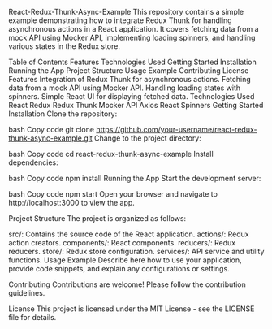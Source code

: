 React-Redux-Thunk-Async-Example
This repository contains a simple example demonstrating how to integrate Redux Thunk for handling asynchronous actions in a React application. It covers fetching data from a mock API using Mocker API, implementing loading spinners, and handling various states in the Redux store.

Table of Contents
Features
Technologies Used
Getting Started
Installation
Running the App
Project Structure
Usage Example
Contributing
License
Features
Integration of Redux Thunk for asynchronous actions.
Fetching data from a mock API using Mocker API.
Handling loading states with spinners.
Simple React UI for displaying fetched data.
Technologies Used
React
Redux
Redux Thunk
Mocker API
Axios
React Spinners
Getting Started
Installation
Clone the repository:

bash
Copy code
git clone https://github.com/your-username/react-redux-thunk-async-example.git
Change to the project directory:

bash
Copy code
cd react-redux-thunk-async-example
Install dependencies:

bash
Copy code
npm install
Running the App
Start the development server:

bash
Copy code
npm start
Open your browser and navigate to http://localhost:3000 to view the app.

Project Structure
The project is organized as follows:

src/: Contains the source code of the React application.
actions/: Redux action creators.
components/: React components.
reducers/: Redux reducers.
store/: Redux store configuration.
services/: API service and utility functions.
Usage Example
Describe here how to use your application, provide code snippets, and explain any configurations or settings.

Contributing
Contributions are welcome! Please follow the contribution guidelines.

License
This project is licensed under the MIT License - see the LICENSE file for details.